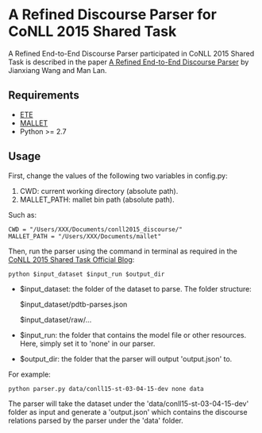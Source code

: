 A Refined Discourse Parser for CoNLL 2015 Shared Task
====================================================
A Refined End-to-End Discourse Parser participated in CoNLL 2015 Shared Task is described in the paper
[A Refined End-to-End Discourse Parser](http://aclweb.org/anthology/K15-2002) by Jianxiang Wang and Man Lan.

## Requirements

- [ETE](http://etetoolkit.org/)
- [MALLET](http://mallet.cs.umass.edu/)
- Python >= 2.7

## Usage


First, change the values of the following two variables in config.py: 


1. CWD: current working directory (absolute path).
1. MALLET_PATH: mallet bin path (absolute path).


Such as:
```
CWD = "/Users/XXX/Documents/conll2015_discourse/"
MALLET_PATH = "/Users/XXX/Documents/mallet"
```

Then, run the parser using the command in terminal as required in the [CoNLL 2015 Shared Task Official Blog](http://conll15st.blogspot.com/2015/03/discourse-parser-evaluation.html):
```
python $input_dataset $input_run $output_dir
```
- $input_dataset: the folder of the dataset to parse. The folder structure:

    $input_dataset/pdtb-parses.json
    
    $input_dataset/raw/...
- $input_run: the folder that contains the model file or other resources. Here, simply set it to 'none' in our parser.
- $output_dir: the folder that the parser will output 'output.json' to.

For example:
```
python parser.py data/conll15-st-03-04-15-dev none data
```
The parser will take the dataset under the  'data/conll15-st-03-04-15-dev' folder as input and 
generate a 'output.json' which contains the discourse relations parsed by the parser under the 'data' folder.


